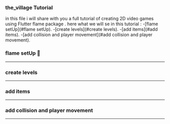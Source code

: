 ### the_village Tutorial
in this file i will share with you a full tutorial of creating 2D video games
using Flutter flame package .
here what we will se in this tutorial :
   -[flame setUp](#flame setUp).
   -[create levels](#create levels).
   -[add items](#add items).
   -[add collision and player movement](#add collision and player movement).


### flame setUp 👋
-----
### create levels
-----
### add items
-----
### add collision and player movement
----